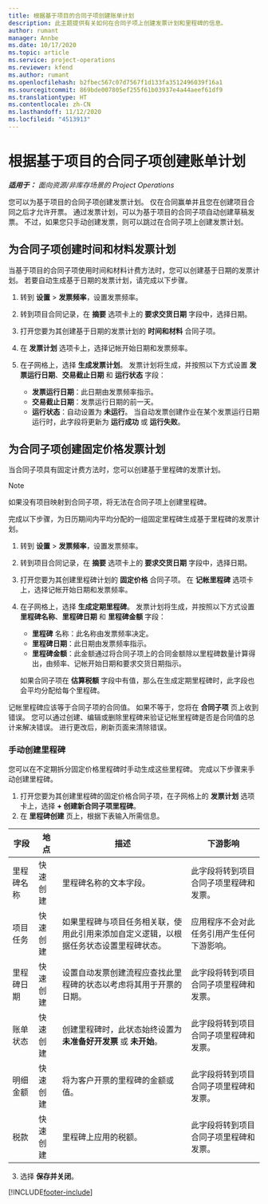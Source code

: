 ```yaml
---
title: 根据基于项目的合同子项创建账单计划
description: 此主题提供有关如何在合同子项上创建发票计划和里程碑的信息。
author: rumant
manager: Annbe
ms.date: 10/17/2020
ms.topic: article
ms.service: project-operations
ms.reviewer: kfend
ms.author: rumant
ms.openlocfilehash: b2fbec567c07d7567f1d133fa3512496039f16a1
ms.sourcegitcommit: 869bde007805ef255f61b03937e4a44aeef61df9
ms.translationtype: HT
ms.contentlocale: zh-CN
ms.lasthandoff: 11/12/2020
ms.locfileid: "4513913"
---
```

# <a name="create-an-invoice-schedule-on-a-project-based-contract-line"></a>根据基于项目的合同子项创建账单计划 

_**适用于：** 面向资源/非库存场景的 Project Operations_

您可以为基于项目的合同子项创建发票计划。 仅在合同赢单并且您在创建项目合同之后才允许开票。 通过发票计划，可以为基于项目的合同子项自动创建草稿发票。 不过，如果您只手动创建发票，则可以跳过在合同子项上创建发票计划。

## <a name="create-a-time-and-material-invoice-schedule-for-a-contract-line"></a>为合同子项创建时间和材料发票计划

当基于项目的合同子项使用时间和材料计费方法时，您可以创建基于日期的发票计划。 若要自动生成基于日期的发票计划，请完成以下步骤。

1. 转到 **设置** > **发票频率**，设置发票频率。
2. 转到项目合同记录，在 **摘要** 选项卡上的 **要求交货日期** 字段中，选择日期。
3. 打开您要为其创建基于日期的发票计划的 **时间和材料** 合同子项。 
4. 在 **发票计划** 选项卡上，选择记帐开始日期和发票频率。
5. 在子网格上，选择 **生成发票计划**。 发票计划将生成，并按照以下方式设置 **发票运行日期**、**交易截止日期** 和 **运行状态** 字段：

    - **发票运行日期**：此日期由发票频率指示。
    - **交易截止日期**：发票运行日期的前一天。
    - **运行状态**：自动设置为 **未运行**。 当自动发票创建作业在某个发票运行日期运行时，此字段将更新为 **运行成功** 或 **运行失败**。

## <a name="create-a-fixed-price-invoice-schedule-for-a-contract-line"></a>为合同子项创建固定价格发票计划

当合同子项具有固定计费方法时，您可以创建基于里程碑的发票计划。 

> [!NOTE]
> 如果没有项目映射到合同子项，将无法在合同子项上创建里程碑。

完成以下步骤，为日历期间内平均分配的一组固定里程碑生成基于里程碑的发票计划。

1. 转到 **设置** > **发票频率**，设置发票频率。
2. 转到项目合同记录，在 **摘要** 选项卡上的 **要求交货日期** 字段中，选择日期。
3. 打开您要为其创建里程碑计划的 **固定价格** 合同子项。 在 **记帐里程碑** 选项卡上，选择记帐开始日期和发票频率。 
4. 在子网格上，选择 **生成定期里程碑**。 发票计划将生成，并按照以下方式设置 **里程碑名称**、**里程碑日期** 和 **里程碑金额** 字段：

    - **里程碑** 名称：此名称由发票频率决定。
    - **里程碑日期**：此日期由发票频率指示。
    - **里程碑金额**：此金额通过将合同子项上的合同金额除以里程碑数量计算得出，由频率、记帐开始日期和要求交货日期指示。

    如果合同子项在 **估算税额** 字段中有值，那么在生成定期里程碑时，此字段也会平均分配给每个里程碑。

记帐里程碑应该等于合同子项的合同值。 如果不等于，您将在 **合同子项** 页上收到错误。 您可以通过创建、编辑或删除里程碑来验证记帐里程碑是否是合同值的总计来解决错误。 进行更改后，刷新页面来清除错误。

### <a name="manually-create-milestones"></a>手动创建里程碑

您可以在不定期拆分固定价格里程碑时手动生成这些里程碑。 完成以下步骤来手动创建里程碑。

1. 打开您要为其创建里程碑的固定价格合同子项，在子网格上的 **发票计划** 选项卡上，选择 **+ 创建新合同子项里程碑**。 
2. 在 **里程碑创建** 页上，根据下表输入所需信息。

| 字段 | 地点 | 描述 | 下游影响 |
| --- | --- | --- | --- |
| 里程碑名称 | 快速创建 | 里程碑名称的文本字段。 | 此字段将转到项目合同子项里程碑和发票。 |
| 项目任务 | 快速创建 | 如果里程碑与项目任务相关联，使用此引用来添加自定义逻辑，以根据任务状态设置里程碑状态。 | 应用程序不会对此任务引用产生任何下游影响。 |
| 里程碑日期 | 快速创建 | 设置自动发票创建流程应查找此里程碑的状态以考虑将其用于开票的日期。 | 此字段将转到项目合同子项里程碑和发票。 |
| 账单状态 | 快速创建 | 创建里程碑时，此状态始终设置为 **未准备好开发票** 或 **未开始**。 | 此字段将转到项目合同子项里程碑和发票。 |
| 明细金额 | 快速创建 | 将为客户开票的里程碑的金额或值。 | 此字段将转到项目合同子项里程碑和发票。 |
| 税款 | 快速创建 | 里程碑上应用的税额。 | 此字段将转到项目合同子项里程碑和发票。 |

3. 选择 **保存并关闭**。


[!INCLUDE[footer-include](../includes/footer-banner.md)]